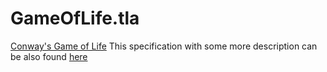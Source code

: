 # GameOfLife.tla

[Conway's Game of Life](https://en.wikipedia.org/wiki/Conway%27s_Game_of_Life)
This specification with some more description can be also found [here](https://github.com/mryndzionek/tlaplus_specs#gameoflifetla)
